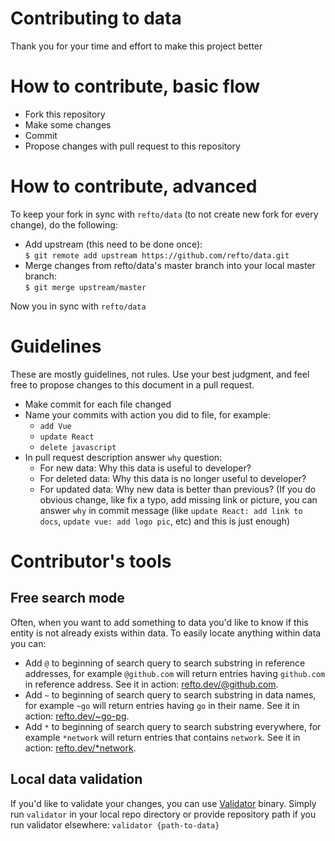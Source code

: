 # Contributing to data
Thank you for your time and effort to make this project better 

# How to contribute, basic flow
* Fork this repository
* Make some changes
* Commit
* Propose changes with pull request to this repository

# How to contribute, advanced
To keep your fork in sync with `refto/data` (to not create new fork for every change), do the following:
   * Add upstream (this need to be done once):<br>`$ git remote add upstream https://github.com/refto/data.git`
   * Merge changes from refto/data's master branch into your local master branch:<br>`$ git merge upstream/master`

Now you in sync with `refto/data`

# Guidelines
These are mostly guidelines, not rules. Use your best judgment, and feel free to propose changes to this document in a pull request.

* Make commit for each file changed
* Name your commits with action you did to file, for example:
    * `add Vue`
    * `update React`
    * `delete javascript`
* In pull request description answer `why` question:
    * For new data: Why this data is useful to developer?
    * For deleted data: Why this data is no longer useful to developer?
    * For updated data: Why new data is better than previous? (If you do obvious change, like fix a typo, add missing link or picture, you can answer `why` in commit message (like `update React: add link to docs`, `update vue: add logo pic`, etc) and this is just enough)
    
# Contributor's tools
## Free search mode
Often, when you want to add something to data you'd like to know if this entity is not already exists within data. To easily locate anything within data you can:
* Add `@` to beginning of search query to search substring in reference addresses, for example `@github.com` will return entries having `github.com` in reference address. See it in action: [refto.dev/@github.com](https://refto.dev/@github.com). 
* Add `~` to beginning of search query to search substring in data names, for example `~go` will return entries having `go` in their name. See it in action: [refto.dev/~go-pg](https://refto.dev/~go-pg). 
* Add `*` to beginning of search query to search substring everywhere, for example `*network` will return entries that contains `network`. See it in action: [refto.dev/*network](https://refto.dev/*network). 

## Local data validation
If you'd like to validate your changes, you can use [Validator](https://github.com/refto/server/releases/tag/v1.0) binary. Simply run `validator` in your local repo directory or provide repository path if you run validator elsewhere: `validator {path-to-data}` 
 
    

